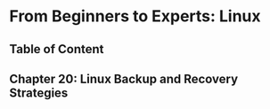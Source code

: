 # From Beginners to Experts: Linux
## Table of Content
## Chapter 20: Linux Backup and Recovery Strategies

